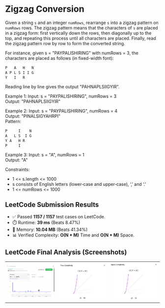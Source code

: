 # Zigzag Conversion
Given a string `s` and an integer `numRows`, rearrange `s` into a zigzag pattern on `numRows` rows. The zigzag pattern means that the characters of `s` are placed in a zigzag form: first vertically down the rows, then diagonally up to the top, and repeating this process until all characters are placed. Finally, read the zigzag pattern row by row to form the converted string.

For instance, given s = "PAYPALISHIRING" with numRows = 3, the characters are placed as follows (in fixed-width font):

    P   A   H   N  
    A P L S I I G  
    Y   I   R  

Reading line by line gives the output "PAHNAPLSIIGYIR".

Example 1:
Input: s = "PAYPALISHIRING", numRows = 3  
Output: "PAHNAPLSIIGYIR"

Example 2:
Input: s = "PAYPALISHIRING", numRows = 4  
Output: "PINALSIGYAHRPI"  
Pattern:

    P     I    N  
    A   L S  I G  
    Y A   H R  
    P     I

Example 3:
Input: s = "A", numRows = 1  
Output: "A"

Constraints:
- 1 <= s.length <= 1000  
- s consists of English letters (lower‑case and upper‑case), ‘,’ and ‘.’  
- 1 <= numRows <= 1000

## LeetCode Submission Results

- ✅ Passed **1157 / 1157** test cases on LeetCode.
- ⏱️ Runtime: **39 ms** (Beats 8.47%)
- 💾 Memory: **10.04 MB** (Beats 41.34%)
- 📊 Verified Complexity: **O(N * M)** Time and **O(N * M)** Space.

<h2>LeetCode Final Analysis (Screenshots)</h2>

<table>
  <tr>
    <td><img src="assets/performance/runtime_&_memory.png" alt="Runtime & Memory" width="420"></td>
    <td><img src="assets/performance/time_complexity_graph.png" alt="Time Complexity" width="420"></td>
    <td><img src="assets/performance/space_complexity_graph.png" alt="Space Complexity" width="420"></td>
  </tr>
</table>
